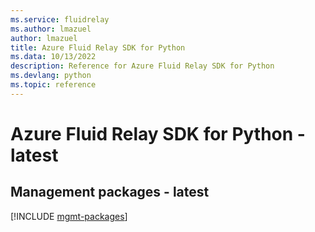 ```yaml
---
ms.service: fluidrelay
ms.author: lmazuel
author: lmazuel
title: Azure Fluid Relay SDK for Python
ms.data: 10/13/2022
description: Reference for Azure Fluid Relay SDK for Python
ms.devlang: python
ms.topic: reference
---
```

# Azure Fluid Relay SDK for Python - latest

## Management packages - latest
[!INCLUDE [mgmt-packages](fluid-relay-mgmt-index.md)]
